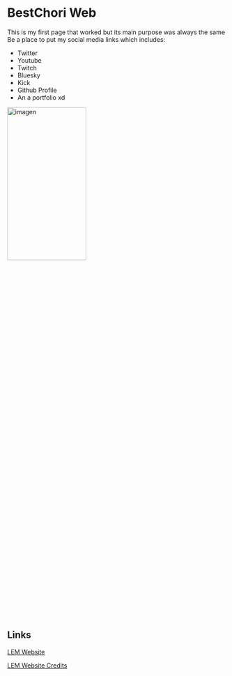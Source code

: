 <h1>
  BestChori Web
</h1>

<p>
  This is my first page that worked but its main purpose was always the same
  Be a place to put my social media links which includes:
</p>
<ul>
  <li> Twitter </li>
  <li> Youtube </li>
  <li> Twitch </li>
  <li> Bluesky </li>
  <li> Kick </li>
  <li> Github Profile </li>
  <li> An a portfolio xd</li>
</ul>

<img width="60%" height="30%" alt="imagen" src="https://github.com/user-attachments/assets/7f3e12f5-b793-4681-a1da-9036cc2a30fd"/>

<h2>
  Links
</h4>

[LEM Website](https://www.legacyminigames.net/)

[LEM Website Credits](https://github.com/Legacy-Edition-Minigames/Website?tab=readme-ov-file#credits)
